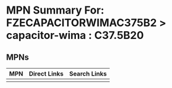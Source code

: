 



# MPN Summary For: FZECAPACITORWIMAC375B2 > capacitor-wima : C37.5B20

## MPNs
  

|MPN|Direct Links|Search Links|
| :--- | :--- | :--- |
||||
